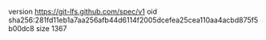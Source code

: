 version https://git-lfs.github.com/spec/v1
oid sha256:281fd11eb1a7aa256afb44d6114f2005dcefea25cea110aa4acbd875f5b00dc8
size 1367
